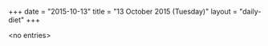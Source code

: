 +++
date = "2015-10-13"
title = "13 October 2015 (Tuesday)"
layout = "daily-diet"
+++


\<no entries\>

